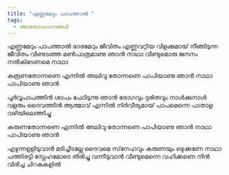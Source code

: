```yaml
---
title: "എണ്ണമേറും പാപത്താല്‍ "
tags:
  - അനുതാപഗാനങ്ങൾ
---
```

എണ്ണമേറും പാപത്താല്‍ ഭാരമേറും ജീവിതം
എണ്ണവറ്റിയ വിളക്കുമായ്‌ നീങ്ങിടുന്ന ജീവിതം
വീണുടഞ്ഞ മണ്‍പാത്രമാണു ഞാന്‍ നാഥാ
വീണ്ടുമൊരു ജനനം നല്‍കിടേണമെ നാഥാ

കരൂണതോന്നണെ എന്നില്‍ അലിവു തോന്നണെ
പാപിയാണു ഞാന്‍ നാഥാ പാപിയാണു ഞാന്‍

പൂര്‍വ്വപാപത്തിന്‍ ശാപം പേഠിടുന്നു ഞാന്‍
രോഗവും ദുരിതവും നാള്‍ക്കുനാള്‍ വളരും
ദൈവത്തിന്‍ ആത്മാവ്‌ എന്നില്‍ നിര്‍വീര്യമായ്‌
പാപമെന്നെ പാതാള വഴിയിലെത്തിച്ചു

കരുണതോന്നണെ എന്നില്‍ അലിവു തോന്നണെ
പാപിയാണു ഞാന്‍ നാഥാ പാപിയാണു ഞാന്‍

എഴുന്നളളിടുവാന്‍ മടിച്ചീടല്ലേ ദൈവമെ
സ്‌നേഹവും കരുണയും ഒഴുക്കണേ നാഥാ
പത്തിരട്ടി സ്നേഹമോടെ തിരിച്ചു വന്നീടുവാന്‍
വീണ്ടുമെന്നെ വഹിക്കണെ നിന്‍ വിരിച്ച ചിറകുകളില്‍